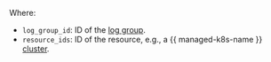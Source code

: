 Where:
* `log_group_id`: ID of the [log group](../../logging/concepts/log-group.md).
* `resource_ids`: ID of the resource, e.g., a {{ managed-k8s-name }} [cluster](../../managed-kubernetes/concepts/index.md#kubernetes-cluster).